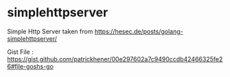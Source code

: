 # simplehttpserver
Simple Http Server taken from https://hesec.de/posts/golang-simplehttpserver/

Gist File : https://gist.github.com/patrickhener/00e297602a7c9490ccdb42466325fe26#file-goshs-go
